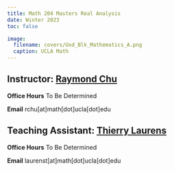 ```yaml
---
title: Math 204 Masters Real Analysis
date: Winter 2023
toc: false

image:
  filename: covers/Uxd_Blk_Mathematics_A.png
  caption: UCLA Math
---
```


## Instructor: [Raymond Chu](https://raymondchu.netlify.app)

**Office Hours** To Be Determined

**Email** rchu[at]math[dot]ucla[dot]edu

## Teaching Assistant: [Thierry Laurens](https://www.math.ucla.edu/~laurenst/)

**Office Hours** To Be Determined

**Email** laurenst[at]math[dot]ucla[dot]edu
